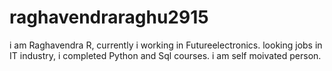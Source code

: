 # raghavendraraghu2915
i am Raghavendra R, currently i working in Futureelectronics.
looking jobs in IT industry, i completed Python and Sql courses.
i am self moivated person.
